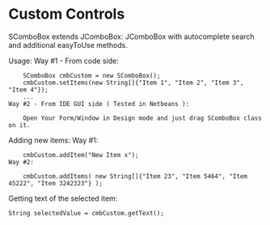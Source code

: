 Custom Controls
=========
SComboBox extends JComboBox:
JComboBox with autocomplete search and additional easyToUse methods.

Usage:
	Way #1 - From code side:
	
		SComboBox cmbCustom = new SComboBox();
		cmbCustom.setItems(new String[]{"Item 1", "Item 2", "Item 3", "Item 4"});
		...
	Way #2 - From IDE GUI side ( Tested in Netbeans ):
	
		Open Your Form/Window in Design mode and just drag SComboBox class on it.

Adding new items:
	Way #1:
	
		cmbCustom.addItem("New Item x");
	Way #2:
	
		cmbCustom.addItems( new String[]{"Item 23", "Item 5464", "Item 45222", "Item 3242323"} );
		
Getting text of the selected item:

	String selectedValue = cmbCustom.getText();
	